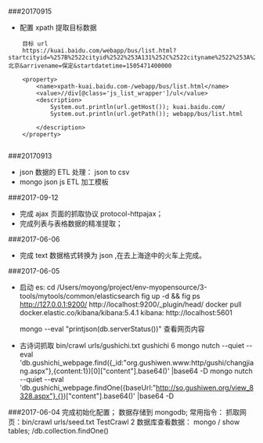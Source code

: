 ###20170915

*   配置 xpath 提取目标数据
```aidl
    目标 url
    https://kuai.baidu.com/webapp/bus/list.html?startcityid=%257B%2522cityid%2522%253A131%252C%2522cityname%2522%253A%2522%25E5%258C%2597%25E4%25BA%25AC%2522%252C%2522type%2522%253A2%257D&arrivalcityid=%257B%2522cityid%2522%253A307%252C%2522cityname%2522%253A%2522%25E4%25BF%259D%25E5%25AE%259A%2522%252C%2522type%2522%253A2%257D&startname=北京&arrivename=保定&startdatetime=1505471400000

    <property>
        <name>xpath-kuai.baidu.com-/webapp/bus/list.html</name>
        <value>//div[@class='js_list_wrapper']/ul</value>
        <description>
            System.out.println(url.getHost()); kuai.baidu.com/
            System.out.println(url.getPath()); webapp/bus/list.html

        </description>
    </property>
    

```

###20170913

*   json 数据的 ETL 处理： json to csv
*   mongo json js ETL 加工模板

###2017-09-12
 
*    完成 ajax 页面的抓取协议 protocol-httpajax；
*    完成列表与表格数据的精准提取；

###2017-06-06
*    完成 text 数据格式转换为 json ,在去上海途中的火车上完成。

###2017-06-05

*    启动 es:
        cd /Users/moyong/project/env-myopensource/3-tools/mytools/common/elasticsearch
        fig up -d && fig ps 
        http://127.0.0.1:9200/
        http://localhost:9200/_plugin/head/ 
        docker pull docker.elastic.co/kibana/kibana:5.4.1
        kibana: http://localhost:5601
        
        mongo --eval "printjson(db.serverStatus())"
        查看网页内容        

*    古诗词抓取
        bin/crawl urls/gushichi.txt gushichi 6
        mongo nutch --quiet --eval  'db.gushichi_webpage.find({_id:"org.gushiwen.www:http/gushi/changjiang.aspx"},{content:1})[0]["content"].base64()' |base64 -D
        mongo nutch --quiet --eval  'db.gushichi_webpage.findOne({baseUrl:"http://so.gushiwen.org/view_8328.aspx"},{})["content"].base64()' |base64 -D

         
###2017-06-04
    完成初始化配置；
    数据存储到 mongodb;
    常用指令：
        抓取网页：bin/crawl urls/seed.txt TestCrawl 2
        数据库查看数据： mongo / show tables;  /db.collection.findOne()
    